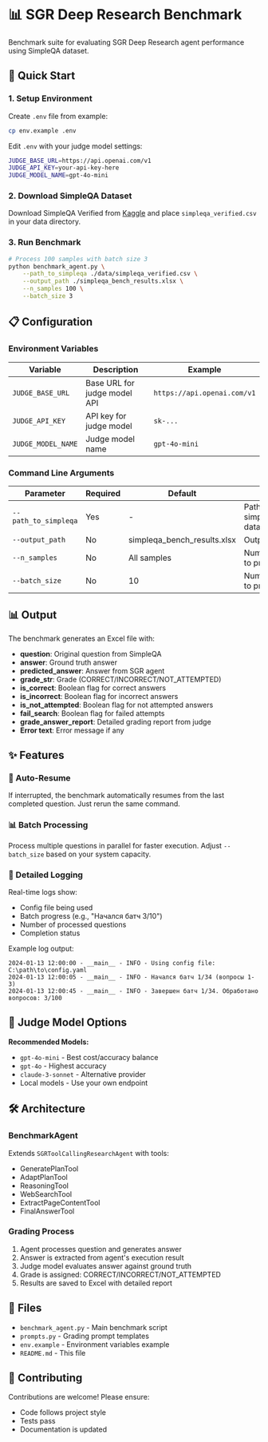 # 📊 SGR Deep Research Benchmark

Benchmark suite for evaluating SGR Deep Research agent performance using SimpleQA dataset.

## 🚀 Quick Start

### 1. Setup Environment

Create `.env` file from example:

```bash
cp env.example .env
```

Edit `.env` with your judge model settings:

```bash
JUDGE_BASE_URL=https://api.openai.com/v1
JUDGE_API_KEY=your-api-key-here
JUDGE_MODEL_NAME=gpt-4o-mini
```

### 2. Download SimpleQA Dataset

Download SimpleQA Verified from [Kaggle](https://www.kaggle.com/datasets/deepmind/simpleqa-verified/data) and place `simpleqa_verified.csv` in your data directory.

### 3. Run Benchmark

```bash
# Process 100 samples with batch size 3
python benchmark_agent.py \
    --path_to_simpleqa ./data/simpleqa_verified.csv \
    --output_path ./simpleqa_bench_results.xlsx \
    --n_samples 100 \
    --batch_size 3
```

## 📋 Configuration

### Environment Variables

| Variable           | Description                              | Example                          |
| ------------------ | ---------------------------------------- | -------------------------------- |
| `JUDGE_BASE_URL`   | Base URL for judge model API             | `https://api.openai.com/v1`      |
| `JUDGE_API_KEY`    | API key for judge model                  | `sk-...`                         |
| `JUDGE_MODEL_NAME` | Judge model name                         | `gpt-4o-mini`                    |

### Command Line Arguments

| Parameter            | Required | Default                     | Description                                |
| -------------------- | -------- | --------------------------- | ------------------------------------------ |
| `--path_to_simpleqa` | Yes      | -                           | Path to simpleqa_verified.csv dataset      |
| `--output_path`      | No       | simpleqa_bench_results.xlsx | Output Excel file path                     |
| `--n_samples`        | No       | All samples                 | Number of samples to process               |
| `--batch_size`       | No       | 10                          | Number of questions to process in parallel |

## 📊 Output

The benchmark generates an Excel file with:

- **question**: Original question from SimpleQA
- **answer**: Ground truth answer
- **predicted_answer**: Answer from SGR agent
- **grade_str**: Grade (CORRECT/INCORRECT/NOT_ATTEMPTED)
- **is_correct**: Boolean flag for correct answers
- **is_incorrect**: Boolean flag for incorrect answers
- **is_not_attempted**: Boolean flag for not attempted answers
- **fail_search**: Boolean flag for failed attempts
- **grade_answer_report**: Detailed grading report from judge
- **Error text**: Error message if any

## ✨ Features

### 🔄 Auto-Resume

If interrupted, the benchmark automatically resumes from the last completed question. Just rerun the same command.

### 📊 Batch Processing

Process multiple questions in parallel for faster execution. Adjust `--batch_size` based on your system capacity.

### 📝 Detailed Logging

Real-time logs show:
- Config file being used
- Batch progress (e.g., "Начался батч 3/10")
- Number of processed questions
- Completion status

Example log output:

```
2024-01-13 12:00:00 - __main__ - INFO - Using config file: C:\path\to\config.yaml
2024-01-13 12:00:05 - __main__ - INFO - Начался батч 1/34 (вопросы 1-3)
2024-01-13 12:00:45 - __main__ - INFO - Завершен батч 1/34. Обработано вопросов: 3/100
```

## 🎯 Judge Model Options

**Recommended Models:**
- `gpt-4o-mini` - Best cost/accuracy balance
- `gpt-4o` - Highest accuracy
- `claude-3-sonnet` - Alternative provider
- Local models - Use your own endpoint

## 🛠️ Architecture

### BenchmarkAgent

Extends `SGRToolCallingResearchAgent` with tools:
- GeneratePlanTool
- AdaptPlanTool
- ReasoningTool
- WebSearchTool
- ExtractPageContentTool
- FinalAnswerTool

### Grading Process

1. Agent processes question and generates answer
2. Answer is extracted from agent's execution result
3. Judge model evaluates answer against ground truth
4. Grade is assigned: CORRECT/INCORRECT/NOT_ATTEMPTED
5. Results are saved to Excel with detailed report

## 📁 Files

- `benchmark_agent.py` - Main benchmark script
- `prompts.py` - Grading prompt templates
- `env.example` - Environment variables example
- `README.md` - This file

## 🤝 Contributing

Contributions are welcome! Please ensure:
- Code follows project style
- Tests pass
- Documentation is updated

